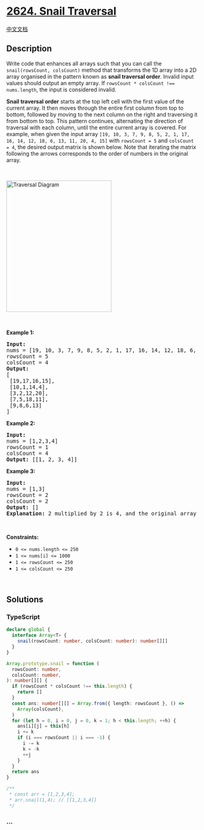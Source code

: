 # [2624. Snail Traversal](https://leetcode.com/problems/snail-traversal)

[中文文档](/solution/2600-2699/2624.Snail%20Traversal/README.md)

## Description

<p>Write code that enhances all arrays such that you can call the <code>snail(rowsCount, colsCount)</code> method that transforms the 1D&nbsp;array into&nbsp;a 2D array organised in&nbsp;the pattern known as <strong>snail traversal order</strong>. Invalid input values should output an empty array. If&nbsp;<code>rowsCount * colsCount !== nums.length</code>,&nbsp;the input is considered invalid.</p>

<p><strong>Snail traversal order</strong><em>&nbsp;</em>starts at the top left cell with the first value of the current array. It then moves through the entire first column from top to bottom, followed by moving to the next column on the right and traversing it from bottom to top. This pattern continues, alternating the direction of traversal with each column, until the entire current array is covered. For example, when given the input array&nbsp;<code>[19, 10, 3, 7, 9, 8, 5, 2, 1, 17, 16, 14, 12, 18, 6, 13, 11, 20, 4, 15]</code> with <code>rowsCount = 5</code> and <code>colsCount = 4</code>,&nbsp;the desired output matrix is shown below. Note that iterating the matrix following the arrows corresponds to the order of numbers in the original array.</p>

<p>&nbsp;</p>

<p><img alt="Traversal Diagram" src="https://fastly.jsdelivr.net/gh/doocs/leetcode@main/solution/2600-2699/2624.Snail%20Traversal/images/screen-shot-2023-04-10-at-100006-pm.png" style="width: 275px; height: 343px;" /></p>

<p>&nbsp;</p>
<p><strong class="example">Example 1:</strong></p>

<pre>
<strong>Input:</strong> 
nums = [19, 10, 3, 7, 9, 8, 5, 2, 1, 17, 16, 14, 12, 18, 6, 13, 11, 20, 4, 15]
rowsCount = 5
colsCount = 4
<strong>Output:</strong> 
[
 [19,17,16,15],
&nbsp;[10,1,14,4],
&nbsp;[3,2,12,20],
&nbsp;[7,5,18,11],
&nbsp;[9,8,6,13]
]
</pre>

<p><strong class="example">Example 2:</strong></p>

<pre>
<strong>Input:</strong> 
nums = [1,2,3,4]
rowsCount = 1
colsCount = 4
<strong>Output:</strong> [[1, 2, 3, 4]]
</pre>

<p><strong class="example">Example 3:</strong></p>

<pre>
<strong>Input:</strong> 
nums = [1,3]
rowsCount = 2
colsCount = 2
<strong>Output:</strong> []
<strong>Explanation:</strong> 2 multiplied by 2 is 4, and the original array [1,3] has a length of 2; therefore, the input is invalid.
</pre>

<p>&nbsp;</p>
<p><strong>Constraints:</strong></p>

<ul>
	<li><code>0 &lt;= nums.length &lt;= 250</code></li>
	<li><code>1 &lt;= nums[i] &lt;= 1000</code></li>
	<li><code>1 &lt;= rowsCount &lt;= 250</code></li>
	<li><code>1 &lt;= colsCount &lt;= 250</code></li>
</ul>

<p>&nbsp;</p>

## Solutions

<!-- tabs:start -->

### **TypeScript**

```ts
declare global {
  interface Array<T> {
    snail(rowsCount: number, colsCount: number): number[][]
  }
}

Array.prototype.snail = function (
  rowsCount: number,
  colsCount: number,
): number[][] {
  if (rowsCount * colsCount !== this.length) {
    return []
  }
  const ans: number[][] = Array.from({ length: rowsCount }, () =>
    Array(colsCount),
  )
  for (let h = 0, i = 0, j = 0, k = 1; h < this.length; ++h) {
    ans[i][j] = this[h]
    i += k
    if (i === rowsCount || i === -1) {
      i -= k
      k = -k
      ++j
    }
  }
  return ans
}

/**
 * const arr = [1,2,3,4];
 * arr.snail(1,4); // [[1,2,3,4]]
 */
```

### **...**

```

```

<!-- tabs:end -->
